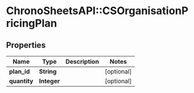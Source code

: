 # ChronoSheetsAPI::CSOrganisationPricingPlan

## Properties
Name | Type | Description | Notes
------------ | ------------- | ------------- | -------------
**plan_id** | **String** |  | [optional] 
**quantity** | **Integer** |  | [optional] 


